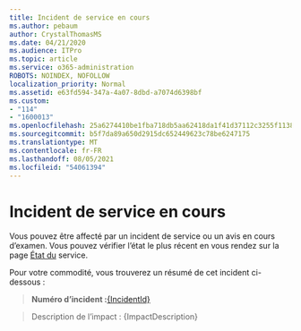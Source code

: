 ```yaml
---
title: Incident de service en cours
ms.author: pebaum
author: CrystalThomasMS
ms.date: 04/21/2020
ms.audience: ITPro
ms.topic: article
ms.service: o365-administration
ROBOTS: NOINDEX, NOFOLLOW
localization_priority: Normal
ms.assetid: e63fd594-347a-4a07-8dbd-a7074d6398bf
ms.custom:
- "114"
- "1600013"
ms.openlocfilehash: 25a6274410be1fba718db5aa62418da1f41d37112c3255f11386bfef3afa0f45
ms.sourcegitcommit: b5f7da89a650d2915dc652449623c78be6247175
ms.translationtype: MT
ms.contentlocale: fr-FR
ms.lasthandoff: 08/05/2021
ms.locfileid: "54061394"
---
```

# <a name="service-incident-in-progress"></a>Incident de service en cours

Vous pouvez être affecté par un incident de service ou un avis en cours d’examen. Vous pouvez vérifier l’état le plus récent en vous rendez sur la page [État du](https://admin.microsoft.com/adminportal/home#/servicehealth) service.
  
Pour votre commodité, vous trouverez un résumé de cet incident ci-dessous :
  
> **Numéro d’incident :**[{IncidentId}](https://admin.microsoft.com/adminportal/home#/servicehealth)
    
> Description de l’impact : {ImpactDescription}
